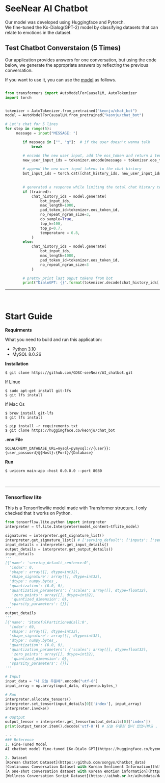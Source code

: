 # SeeNear AI Chatbot

Our model was developed using Huggingface and Pytorch.  
We fine-tuned the Ko-Dialog(GPT-2) model by classifying datasets that can relate to emotions in the dataset.  


## Test Chatbot Converstaion (5 Times)

Our application provides answers for one conversation, but using the code below, we generate the appropriate answers by reflecting the previous conversation.  

If you want to use it, you can use the [model](https://huggingface.co/keonju/chat_bot) as follows.  

```python

from transformers import AutoModelForCausalLM, AutoTokenizer
import torch


tokenizer = AutoTokenizer.from_pretrained("keonju/chat_bot")
model = AutoModelForCausalLM.from_pretrained("keonju/chat_bot")

# Let's chat for 5 lines
for step in range(5):
     message = input("MESSAGE: ")

        if message in ["", "q"]:  # if the user doesn't wanna talk
            break

        # encode the new user input, add the eos_token and return a tensor in Pytorch
        new_user_input_ids = tokenizer.encode(message + tokenizer.eos_token, return_tensors='pt')

        # append the new user input tokens to the chat history
        bot_input_ids = torch.cat([chat_history_ids, new_user_input_ids], dim=-1) if step > 0 else new_user_input_ids
        
       
        # generated a response while limiting the total chat history to 1000 tokens, 
        if (trained):
            chat_history_ids = model.generate(
                bot_input_ids, 
                max_length=1000,
                pad_token_id=tokenizer.eos_token_id,  
                no_repeat_ngram_size=3,       
                do_sample=True, 
                top_k=100, 
                top_p=0.7,
                temperature = 0.8, 
            )
        else:
            chat_history_ids = model.generate(
                bot_input_ids, 
                max_length=1000, 
                pad_token_id=tokenizer.eos_token_id,
                no_repeat_ngram_size=3
            )

        # pretty print last ouput tokens from bot
        print("DialoGPT: {}".format(tokenizer.decode(chat_history_ids[:, bot_input_ids.shape[-1]:][0], skip_special_tokens=True)))
```

- - -
</br>

# Start Guide

**Requirments**

What you need to build and run this application:   
- Python 3.10
- MySQL 8.0.26

**Installation**
```
$ git clone https://github.com/GDSC-seeNear/AI_chatbot.git
```
If Linux
```
$ sudo apt-get install git-lfs
$ git lfs install
```

If Mac Os
```
$ brew install git-lfs
$ git lfs install
```

```
$ pip install -r requirements.txt
$ git clone https://huggingface.co/keonju/chat_bot
```

**.env File**
```
SQLALCHEMY_DATABASE_URL=mysql+pymysql://{user}}:{user_password}@{Host}:{Port}/{Database}
```
**Run**
```
$ uvicorn main:app —host 0.0.0.0 --port 8080
```
</br>

- - -
### Tensorflow lite
This is a Tensorflowlite model made with Transformer structure. I only checked that it works on Python.
```python
from tensorflow.lite.python import interpreter
interpreter = tf.lite.Interpreter(model_content=tflite_model)

signatures = interpreter.get_signature_list()
interpreter.get_signature_list() # {'serving_default': {'inputs': ['sentence'], 'outputs': ['output_0']}}
input_details = interpreter.get_input_details()
output_details = interpreter.get_output_details()
input_details 
'''
[{'name': 'serving_default_sentence:0',
  'index': 0,
  'shape': array([], dtype=int32),
  'shape_signature': array([], dtype=int32),
  'dtype': numpy.bytes_,
  'quantization': (0.0, 0),
  'quantization_parameters': {'scales': array([], dtype=float32),
   'zero_points': array([], dtype=int32),
   'quantized_dimension': 0},
  'sparsity_parameters': {}}]
'''
output_details
'''
[{'name': 'StatefulPartitionedCall:0',
  'index': 69,
  'shape': array([], dtype=int32),
  'shape_signature': array([], dtype=int32),
  'dtype': numpy.bytes_,
  'quantization': (0.0, 0),
  'quantization_parameters': {'scales': array([], dtype=float32),
   'zero_points': array([], dtype=int32),
   'quantized_dimension': 0},
  'sparsity_parameters': {}}]
'''

# Input
input_data = "나 오늘 우울해".encode("utf-8")
input_array = np.array(input_data, dtype=np.bytes_)

# Run
interpreter.allocate_tensors()
interpreter.set_tensor(input_details[0]['index'], input_array)
interpreter.invoke()

# Ouptput
output_tensor = interpreter.get_tensor(output_details[0]['index'])
print(output_tensor.item().decode('utf-8')) # 오늘 우울한 일이 있었나봐요 .

- - -
### Reference
1. Fine-Tuned Model  
AI chatbot model fine-tuned [Ko-Dialo GPT](https://huggingface.co/byeongal/Ko-DialoGPT) for empathetic answers.  

2. Dataset    
[Korean Chatbot Dataset](https://github.com/songys/Chatbot_data)  
[Continuous Conversation Dataset with Korean Sentiment Information](https://aihub.or.kr/aihubdata/data/view.do?currMenu=120&topMenu=100&dataSetSn=271&aihubDataSe=extrldata)  
[A one-shot conversation dataset with Korean emotion information](https://aihub.or.kr/aihubdata/data/view.do?currMenu=120&topMenu=100&dataSetSn=270&aihubDataSe=extrldata)  
[Wellness Conversation Script Dataset](https://aihub.or.kr/aihubdata/data/view.do?currMenu=120&topMenu=100&dataSetSn=267&aihubDataSe=extrldata)  
